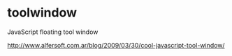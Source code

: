 # toolwindow
JavaScript floating tool window

http://www.alfersoft.com.ar/blog/2009/03/30/cool-javascript-tool-window/
